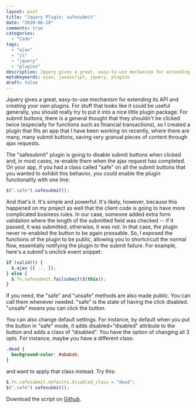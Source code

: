 ```yaml
---
layout: post
title: "Jquery Plugin: safesubmit"
date: "2010-06-28"
comments: true
categories:
  - "Code"
tags:
  - "ajax"
  - "js"
  - "jquery"
  - "plugins"
description: Jquery gives a great, easy-to-use mechanism for extending its API and creating your own plugins.  For stuff that looks like it could be useful generally, yo
metaKeywords: ajax, javascript, jquery, plugins
draft: false
---
```


Jquery gives a great, easy-to-use mechanism for extending its API and creating your own plugins.  For stuff that looks like it could be useful generally, you should really try to put it into a nice little plugin package.  For submit buttons, there is a general thought that they shouldn't be clicked twice (especially for functions such as financial transactions), so I created a plugin that fits an app that I have been working on recently, where there are many, many submit buttons, saving very granual pieces of content through ajax requests.

<!--more-->

The "safesubmit" plugin is going to disable submit buttons when clicked and, in most cases, re-enable them when the ajax request has completed.  On your app, if you had a class called "safe" on all the submit buttons that you wanted to exhibit this behavior, you could enable the plugin functionality with one line:

```javascript 
$(".safe").safesubmit();
```

And that's it.  It's simple and powerful.  It's likely, however, because this happened on my project as well that the client code is going to have more complicated business rules.  In our case, someone added extra form validation where the length of the submitted field was checked -- if it passed, it was submitted; otherwise, it was not.  In that case, the plugin never re-enabled the button to be again pressable.  So, I exposed the functions of the plugin to be public, allowing you to shortcircuit the normal flow, essentially notifying the plugin to the submit failure.  For example, here's a submit's onclick event snippet:

```javascript
if (valid()) {
  $.ajax ({ ... });
} else {
  $.fn.safesubmit.failsubmit($(this));
}
```

If you need, the "safe" and "unsafe" methods are also made public.  You can call them whenever needed.  "safe" is the state of having the click disabled.  "unsafe" means you can click the button. 

You can also change default settings.  For instance, by default when you put the button in "safe" mode, it adds disabled="disabled" attribute to the button and adds a class of "disabled".  You have the option of changing all 3 opts.  For instance, maybe you have a different class:

```css
.dead {
  background-color: #ababab;
}
```

and want to apply that class instead.  Try this:

```javascript
$.fn.safesubmit.defaults.disabled_class = "dead";
$(".safe").safesubmit();
```

Download the script on [Github](https://github.com/jtsnake/jquery-safesubmit).

  
